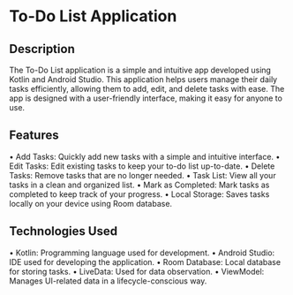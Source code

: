 # To-Do List Application

## Description
The To-Do List application is a simple and intuitive app developed using Kotlin and Android Studio. This application helps users manage their daily tasks efficiently, allowing them to add, edit, and delete tasks with ease. The app is designed with a user-friendly interface, making it easy for anyone to use.

## Features
• Add Tasks: Quickly add new tasks with a simple and intuitive interface.
• Edit Tasks: Edit existing tasks to keep your to-do list up-to-date.
• Delete Tasks: Remove tasks that are no longer needed.
• Task List: View all your tasks in a clean and organized list.
• Mark as Completed: Mark tasks as completed to keep track of your progress.
• Local Storage: Saves tasks locally on your device using Room database.

## Technologies Used
• Kotlin: Programming language used for development.
• Android Studio: IDE used for developing the application.
• Room Database: Local database for storing tasks.
• LiveData: Used for data observation.
• ViewModel: Manages UI-related data in a lifecycle-conscious way.
